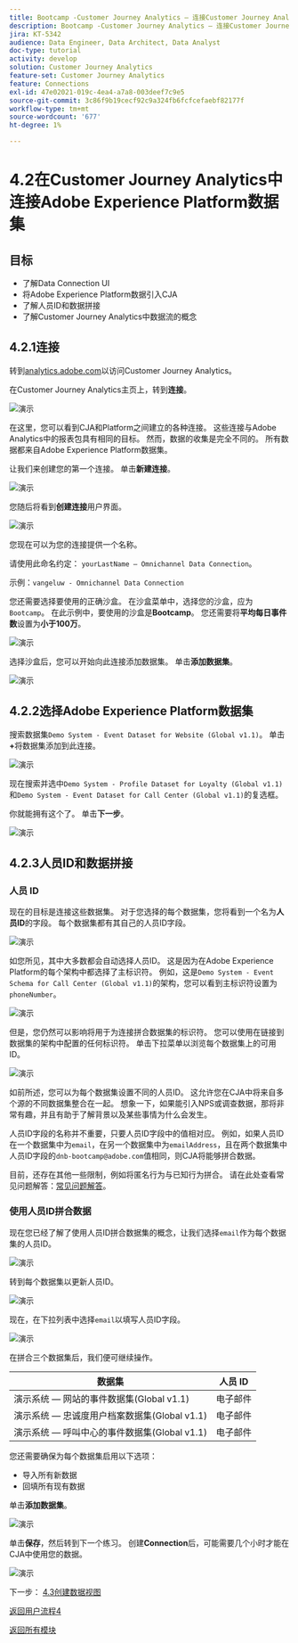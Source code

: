 ```yaml
---
title: Bootcamp -Customer Journey Analytics — 连接Customer Journey Analytics中的Adobe Experience Platform数据集
description: Bootcamp -Customer Journey Analytics — 连接Customer Journey Analytics中的Adobe Experience Platform数据集
jira: KT-5342
audience: Data Engineer, Data Architect, Data Analyst
doc-type: tutorial
activity: develop
solution: Customer Journey Analytics
feature-set: Customer Journey Analytics
feature: Connections
exl-id: 47e02021-019c-4ea4-a7a8-003deef7c9e5
source-git-commit: 3c86f9b19cecf92c9a324fb6fcfcefaebf82177f
workflow-type: tm+mt
source-wordcount: '677'
ht-degree: 1%

---
```


# 4.2在Customer Journey Analytics中连接Adobe Experience Platform数据集

## 目标

- 了解Data Connection UI
- 将Adobe Experience Platform数据引入CJA
- 了解人员ID和数据拼接
- 了解Customer Journey Analytics中数据流的概念

## 4.2.1连接

转到[analytics.adobe.com](https://analytics.adobe.com)以访问Customer Journey Analytics。

在Customer Journey Analytics主页上，转到&#x200B;**连接**。

![演示](./images/cja2.png)

在这里，您可以看到CJA和Platform之间建立的各种连接。 这些连接与Adobe Analytics中的报表包具有相同的目标。 然而，数据的收集是完全不同的。 所有数据都来自Adobe Experience Platform数据集。

让我们来创建您的第一个连接。 单击&#x200B;**新建连接**。

![演示](./images/cja4.png)

您随后将看到&#x200B;**创建连接**&#x200B;用户界面。

![演示](./images/cja5.png)

您现在可以为您的连接提供一个名称。

请使用此命名约定： `yourLastName – Omnichannel Data Connection`。

示例：`vangeluw - Omnichannel Data Connection`

您还需要选择要使用的正确沙盒。 在沙盒菜单中，选择您的沙盒，应为`Bootcamp`。 在此示例中，要使用的沙盒是&#x200B;**Bootcamp**。 您还需要将&#x200B;**平均每日事件数**&#x200B;设置为&#x200B;**小于100万**。

![演示](./images/cjasb.png)

选择沙盒后，您可以开始向此连接添加数据集。 单击&#x200B;**添加数据集**。

![演示](./images/cjasb1.png)

## 4.2.2选择Adobe Experience Platform数据集

搜索数据集`Demo System - Event Dataset for Website (Global v1.1)`。 单击&#x200B;**+**&#x200B;将数据集添加到此连接。

![演示](./images/cja7.png)

现在搜索并选中`Demo System - Profile Dataset for Loyalty (Global v1.1)`和`Demo System - Event Dataset for Call Center (Global v1.1)`的复选框。

你就能拥有这个了。 单击&#x200B;**下一步**。

![演示](./images/cja9.png)

## 4.2.3人员ID和数据拼接

### 人员 ID

现在的目标是连接这些数据集。 对于您选择的每个数据集，您将看到一个名为&#x200B;**人员ID**&#x200B;的字段。 每个数据集都有其自己的人员ID字段。

![演示](./images/cja11.png)

如您所见，其中大多数都会自动选择人员ID。 这是因为在Adobe Experience Platform的每个架构中都选择了主标识符。 例如，这是`Demo System - Event Schema for Call Center (Global v1.1)`的架构，您可以看到主标识符设置为`phoneNumber`。

![演示](./images/cja13.png)

但是，您仍然可以影响将用于为连接拼合数据集的标识符。 您可以使用在链接到数据集的架构中配置的任何标识符。 单击下拉菜单以浏览每个数据集上的可用ID。

![演示](./images/cja14.png)

如前所述，您可以为每个数据集设置不同的人员ID。 这允许您在CJA中将来自多个源的不同数据集整合在一起。 想象一下，如果能引入NPS或调查数据，那将非常有趣，并且有助于了解背景以及某些事情为什么会发生。

人员ID字段的名称并不重要，只要人员ID字段中的值相对应。 例如，如果人员ID在一个数据集中为`email`，在另一个数据集中为`emailAddress`，且在两个数据集中人员ID字段的`dnb-bootcamp@adobe.com`值相同，则CJA将能够拼合数据。

目前，还存在其他一些限制，例如将匿名行为与已知行为拼合。 请在此处查看常见问题解答：[常见问题解答](https://experienceleague.adobe.com/docs/analytics-platform/using/cja-overview/cja-faq.html)。

### 使用人员ID拼合数据

现在您已经了解了使用人员ID拼合数据集的概念，让我们选择`email`作为每个数据集的人员ID。

![演示](./images/cja15.png)

转到每个数据集以更新人员ID。

![演示](./images/cja12a.png)

现在，在下拉列表中选择`email`以填写人员ID字段。

![演示](./images/cja17.png)

在拼合三个数据集后，我们便可继续操作。

| 数据集 | 人员 ID |
| ----------------- |-------------| 
| 演示系统 — 网站的事件数据集(Global v1.1) | 电子邮件 |
| 演示系统 — 忠诚度用户档案数据集(Global v1.1) | 电子邮件 |
| 演示系统 — 呼叫中心的事件数据集(Global v1.1) | 电子邮件 |

您还需要确保为每个数据集启用以下选项：

- 导入所有新数据
- 回填所有现有数据

单击&#x200B;**添加数据集**。

![演示](./images/cja16.png)

单击&#x200B;**保存**，然后转到下一个练习。
创建&#x200B;**Connection**&#x200B;后，可能需要几个小时才能在CJA中使用您的数据。

![演示](./images/cja20.png)

下一步： [4.3创建数据视图](./ex3.md)

[返回用户流程4](./uc4.md)

[返回所有模块](./../../overview.md)
